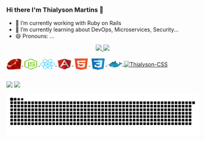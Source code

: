 ### Hi there I'm Thialyson Martins 👋

- 🔭 I’m currently working with Ruby on Rails
- 🌱 I’m currently learning about DevOps, Microservices, Security...
- 😄 Pronouns: ...

<div align="center">
  <a href="https://github.com/thialyson">
  <img height="180em" src="https://github-readme-stats.vercel.app/api?username=thialyson&show_icons=true&theme=prussian&include_all_commits=true&count_private=true"/>
  <img height="180em" src="https://github-readme-stats.vercel.app/api/top-langs/?username=thialyson&layout=compact&langs_count=7&theme=prussian"/>
</div>
  
<div style="display: inline_block"><br>
  <img align="center" alt="Thialyson-Ruby" height="30" width="40" src="https://raw.githubusercontent.com/devicons/devicon/master/icons/ruby/ruby-original.svg">
  <img align="center" alt="Thialyson-Nodejs" height="30" width="40" src="https://raw.githubusercontent.com/devicons/devicon/master/icons/nodejs/nodejs-original.svg">
  <img align="center" alt="Thialyson-React" height="30" width="40" src="https://raw.githubusercontent.com/devicons/devicon/master/icons/react/react-original.svg">
  <img align="center" alt="Thialyson-React" height="30" width="40" src="https://raw.githubusercontent.com/devicons/devicon/master/icons/angularjs/angularjs-original.svg">
  <img align="center" alt="Thialyson-HTML" height="30" width="40" src="https://raw.githubusercontent.com/devicons/devicon/master/icons/html5/html5-original.svg">
  <img align="center" alt="Thialyson-CSS" height="30" width="40" src="https://raw.githubusercontent.com/devicons/devicon/master/icons/css3/css3-original.svg">
  <img align="center" alt="Thialyson-CSS" height="30" width="40" src="https://raw.githubusercontent.com/devicons/devicon/master/icons/docker/docker-original.svg">
  <img align="center" alt="Thialyson-CSS" height="30" width="40" src="https://cdn.jsdelivr.net/gh/devicons/devicon/icons/kubernetes/kubernetes-plain-wordmark.svg">
</div>
  
##
  
<div> 
  <a href = "mailto:thialyson.m@gmail.com"><img src="https://img.shields.io/badge/-Gmail-%23333?style=for-the-badge&logo=gmail&logoColor=white" target="_blank"></a>
  <a href="https://www.linkedin.com/in/thialyson-martins" target="_blank"><img src="https://img.shields.io/badge/-LinkedIn-%230077B5?style=for-the-badge&logo=linkedin&logoColor=white" target="_blank"></a> 
 
  ![Snake animation](https://github.com/thialyson/thialyson/blob/output/github-contribution-grid-snake.svg)
 
</div>
